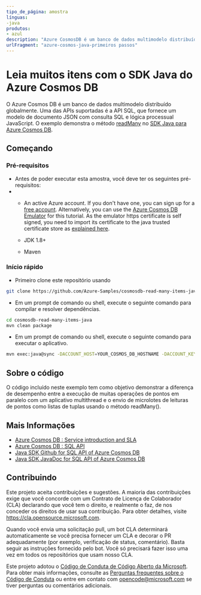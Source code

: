 ```yaml
---
tipo_de_página: amostra
línguas:
-java
produtos:
- azul
description: "Azure CosmosDB é um banco de dados multimodelo distribuído globalmente."
urlFragment: "azure-cosmos-java-primeiros passos"
---
```


# Leia muitos itens com o SDK Java do Azure Cosmos DB

O Azure Cosmos DB é um banco de dados multimodelo distribuído globalmente. Uma das APIs suportadas é a API SQL, que fornece um modelo de documento JSON com consulta SQL e lógica processual JavaScript. O exemplo demonstra o método [readMany](https://docs.microsoft.com/en-us/java/api/com.azure.cosmos.implementation.itemoperations.readmany?view=azure-java-stable) no [ SDK Java para Azure Cosmos DB](https://docs.microsoft.com/azure/cosmos-db/sql/sql-api-sdk-java-v4).

## Começando

### Pré-requisitos

* Antes de poder executar esta amostra, você deve ter os seguintes pré-requisitos:
* 
   * An active Azure account. If you don't have one, you can sign up for a [free account](https://azure.microsoft.com/free/). Alternatively, you can use the [Azure Cosmos DB Emulator](https://azure.microsoft.com/documentation/articles/documentdb-nosql-local-emulator) for this tutorial. As the emulator https certificate is self signed, you need to import its certificate to the java trusted certificate store as [explained here](https://docs.microsoft.com/azure/cosmos-db/local-emulator-export-ssl-certificates).

   * JDK 1.8+
   * Maven

### Início rápido

* Primeiro clone este repositório usando

```bash
git clone https://github.com/Azure-Samples/cosmosdb-read-many-items-java.git
```

* Em um prompt de comando ou shell, execute o seguinte comando para compilar e resolver dependências.

```bash
cd cosmosdb-read-many-items-java
mvn clean package
```

* Em um prompt de comando ou shell, execute o seguinte comando para executar o aplicativo.

```bash
mvn exec:java@sync -DACCOUNT_HOST=YOUR_COSMOS_DB_HOSTNAME -DACCOUNT_KEY=YOUR_COSMOS_DB_MASTER_KEY
```

## Sobre o código

O código incluído neste exemplo tem como objetivo demonstrar a diferença de desempenho entre a execução de muitas operações de pontos em paralelo com um aplicativo multithread e o envio de microlotes de leituras de pontos como listas de tuplas usando o método readMany(). 

## Mais Informações

- [Azure Cosmos DB : Service introduction and SLA](https://docs.microsoft.com/azure/cosmos-db/sql-api-introduction)
- [Azure Cosmos DB : SQL API](https://docs.microsoft.com/en-us/azure/cosmos-db/sql-query-getting-started)
- [Java SDK Github for SQL API of Azure Cosmos DB](https://github.com/Azure/azure-sdk-for-java/tree/master/sdk/cosmos/azure-cosmos)
- [Java SDK JavaDoc for SQL API of Azure Cosmos DB](https://azuresdkdocs.blob.core.windows.net/$web/java/azure-cosmos/latest/index.html)

## Contribuindo

Este projeto aceita contribuições e sugestões. A maioria das contribuições exige que você concorde com um
Contrato de Licença de Colaborador (CLA) declarando que você tem o direito, e realmente o faz, de nos conceder
os direitos de usar sua contribuição. Para obter detalhes, visite https://cla.opensource.microsoft.com.

Quando você envia uma solicitação pull, um bot CLA determinará automaticamente se você precisa fornecer
um CLA e decorar o PR adequadamente (por exemplo, verificação de status, comentário). Basta seguir as instruções
fornecido pelo bot. Você só precisará fazer isso uma vez em todos os repositórios que usam nosso CLA.

Este projeto adotou o [Código de Conduta de Código Aberto da Microsoft](https://opensource.microsoft.com/codeofconduct/).
Para obter mais informações, consulte as [Perguntas frequentes sobre o Código de Conduta](https://opensource.microsoft.com/codeofconduct/faq/) ou
entre em contato com [opencode@microsoft.com](mailto:opencode@microsoft.com) se tiver perguntas ou comentários adicionais.
